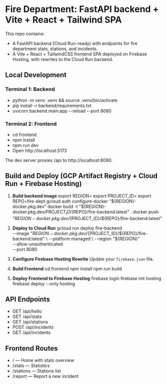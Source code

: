 # Fire Department: FastAPI backend + Vite + React + Tailwind SPA

This repo contains:
- A FastAPI backend (Cloud Run-ready) with endpoints for fire department stats, stations, and incidents.
- A Vite + React + TailwindCSS frontend SPA deployed on Firebase Hosting, with rewrites to the Cloud Run backend.

## Local Development

### Terminal 1: Backend
- python -m venv .venv && source .venv/bin/activate
- pip install -r backend/requirements.txt
- uvicorn backend.main:app --reload --port 8080

### Terminal 2: Frontend
- cd frontend
- npm install
- npm run dev
- Open http://localhost:5173

The dev server proxies /api to http://localhost:8080.

## Build and Deploy (GCP Artifact Registry + Cloud Run + Firebase Hosting)

1. **Build backend image**
      export REGION=<your-region>
   export PROJECT_ID=<your-gcp-project-id>
   export REPO=fire-dept
   gcloud auth configure-docker "${REGION}-docker.pkg.dev"
   docker build -t "${REGION}-docker.pkg.dev/${PROJECT_ID}/${REPO}/fire-backend:latest" .
   docker push "${REGION}-docker.pkg.dev/${PROJECT_ID}/${REPO}/fire-backend:latest"
   
2. **Deploy to Cloud Run**
      gcloud run deploy fire-backend \
      --image "${REGION}-docker.pkg.dev/${PROJECT_ID}/${REPO}/fire-backend:latest" \
      --platform managed \
      --region "${REGION}" \
      --allow-unauthenticated \
      --port 8080
   
3. **Configure Firebase Hosting Rewrite**
   Update your `firebase.json` file.

4. **Build Frontend**
      cd frontend
   npm install
   npm run build
   
5. **Deploy Frontend to Firebase Hosting**
      firebase login
   firebase init hosting
   firebase deploy --only hosting
   
## API Endpoints
- GET /api/hello
- GET /api/stats
- GET /api/stations
- POST /api/incidents
- GET /api/incidents

## Frontend Routes
- / — Home with stats overview
- /stats — Statistics
- /stations — Stations list
- /report — Report a new incident